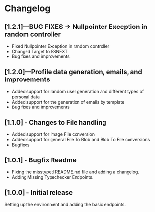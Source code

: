 # Changelog

## [1.2.1]—BUG FIXES -> Nullpointer Exception in random controller

* Fixed Nullpointer Exception in random controller
* Changed Target to ESNEXT
* Bug fixes and improvements

## [1.2.0]—Profile data generation, emails, and improvements

* Added support for random user generation and different types of personal data
* Added support for the generation of emails by template
* Bug fixes and improvements

## [1.1.0] - Changes to File handling

* Added support for Image File conversion
* Added support for general File To Blob and Blob To File conversions
* Bugfixes

## [1.0.1] - Bugfix Readme

* Fixing the misstyped README.md file and adding a changelog.
* Adding Missing Typechecker Endpoints.

## [1.0.0] - Initial release

Setting up the environment and adding the basic endpoints.
